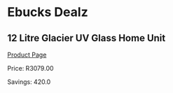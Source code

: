 
# Ebucks Dealz
## 12 Litre Glacier UV Glass Home Unit
[Product Page](https://www.ebucks.com/web/shop/productSelected.do?prodId=2946&catId=704988430)

Price: R3079.00

Savings: 420.0


	